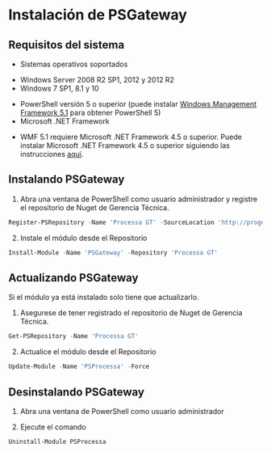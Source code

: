 # Instalación de PSGateway

## Requisitos del sistema


* Sistemas operativos soportados
- Windows Server 2008 R2 SP1, 2012 y 2012 R2
- Windows 7 SP1, 8.1 y 10
* PowerShell versión 5 o superior (puede instalar [Windows Management Framework 5.1](https://www.microsoft.com/en-us/download/details.aspx?id=54616) para obtener PowerShell 5)
* Microsoft .NET Framework
- WMF 5.1 requiere Microsoft .NET Framework 4.5 o superior. Puede instalar Microsoft .NET Framework 4.5 o superior siguiendo las instrucciones [aquí](https://docs.microsoft.com/en-us/dotnet/framework/install/guide-for-developers).

## Instalando PSGateway

1. Abra una ventana de PowerShell como usuario administrador y registre el repositorio de Nuget de Gerencia Técnica.
```powershell
Register-PSRepository -Name 'Processa GT' -SourceLocation 'http://proget:8020/nuget/PowerShell' -InstallationPolicy Trusted
```

2. Instale el módulo desde el Repositorio
```powershell
Install-Module -Name 'PSGateway' -Repository 'Processa GT'
```

## Actualizando PSGateway

Si el módulo ya está instalado solo tiene que actualizarlo. 

1. Asegurese de tener registrado el repositorio de Nuget de Gerencia Técnica.
```powershell
Get-PSRepository -Name 'Processa GT'
```

2. Actualice el módulo desde el Repositorio
```powershell
Update-Module -Name 'PSProcessa' -Force
```

## Desinstalando PSGateway

1. Abra una ventana de PowerShell como usuario administrador

2. Ejecute el comando
```
Uninstall-Module PSProcessa
```